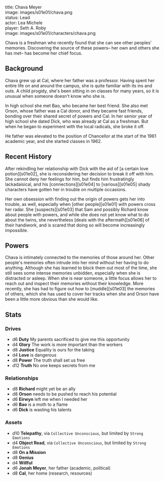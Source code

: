 title: Chava Meyer  
image: images/s01e01/chava.png  
status: Lead  
actor: Lea Michele  
player: Seth A. Roby  
image: images/s01e01/characters/chava.png  

Chava is a freshman who recently found that she can see other peoples' memories. Discovering the source of these powers– her own and others she has met– has become her chief focus.

## Background

Chava grew up at Cal, where her father was a professor. Having spent her entire life on and around the campus, she is quite familiar with its ins and outs. A child progidy, she's been sitting in on classes for many years, so it is unusual when someone doesn't know who she is.

In high school she met Bao, who became her best friend. She also met Orson, whose father was a Cal donor, and they became fast friends, bonding over their shared secret of powers and Cal. In her senior year of high school she dated Dick, who was already at Cal as a freshman. But when he began to experiment with the local radicals, she broke it off.

He father was elevated to the position of Chancellor at the start of the 1961 academic year, and she started classes in 1962.

## Recent History

After rekindling her relationship with Dick with the aid of [a certain love potion][s01e02], she is reconsidering her decision to break it off with him. She cannot deny her feelings for him, but finds him frustratingly lackadaisical, and his [connections][s01e04] to [various][s01e05] shady characters have gotten her in trouble on multiple occasions.

Her own obsession with finding out the origin of powers gets her into trouble, as well, especially when [other people][s01e01] with powers cross her radar. She [suspects][s01e03] that Sam and possibly Richard know about people with powers, and while she does not yet know what to do about the twins, she nevertheless [deals with the aftermath][s01e06] of their handiwork, and is scared that doing so will become increasingly impossible.

## Powers

Chava is intimately connected to the memories of those around her. Other people's memories often intrude into her mind without her having to do anything. Although she has learned to block them out most of the time, she still sees some intense memories unbidden, especially when she is distracted or asleep. When she is near someone, a little focus allows her to reach out and inspect their memories without their knowledge. More recently, she has had to figure out how to [muddle][s01e03] the memories of others, which she has used to cover her tracks when she and Orson have been a little more obvious than she would like.

## Stats

### Drives

* d6 **Duty** My parents sacrificed to give me this opportunity
* d4 **Glory** The work is more important than the workers
* d8 **Justice** Equality is ours for the taking
* d4 **Love** is dangerous
* d8 **Power** The truth shall set us free
* d12 **Truth** No one keeps secrets from me

### Relationships

* d8 **Richard** might yet be an ally
* d8 **Orson** needs to be pushed to reach his potential
* d6 **Eirwyn** left me when I needed her
* d6 **Bao** is a moth to a flame
* d6 **Dick** is wasting his talents

### Assets

* d10 **Telepathy**, via `Collective Unconscious`, but limited by `Strong Emotions`
* d4 **Object Read**, via `Collective Unconscious`, but limited by `Strong Emotions`
* d8 **On a Mission**
* d8 **Genius**
* d4 **Willful**
* d6 **Jonah Meyer**, her father (academic, political)
* d8 **Cal**, her home (research, resources)
